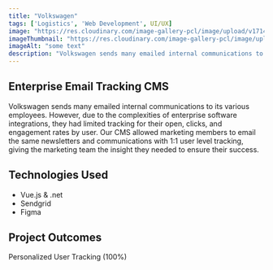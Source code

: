 ```yaml
---
title: "Volkswagen"
tags: ['Logistics', 'Web Development', UI/UX]
image: "https://res.cloudinary.com/image-gallery-pcl/image/upload/v1714789949/Blawby/Volkswagen_Featured_tj5mnw.webp"
imageThumbnail: "https://res.cloudinary.com/image-gallery-pcl/image/upload/v1714791183/Blawby/Volkswagen_x0bmui.webp"
imageAlt: "some text"
description: "Volkswagen sends many emailed internal communications to its various employees. However, due to the complexities of enterprise software integrations, they had limited tracking for their open, clicks, and engagement rates by user. Our CMS allowed marketing members to email the same newsletters and communications with 1:1 user level tracking, giving the marketing team the insight they needed to ensure their success."
---
```


## Enterprise Email Tracking CMS

Volkswagen sends many emailed internal communications to its various employees. However, due to the complexities of enterprise software integrations, they had limited tracking for their open, clicks, and engagement rates by user. Our CMS allowed marketing members to email the same newsletters and communications with 1:1 user level tracking, giving the marketing team the insight they needed to ensure their success.

## Technologies Used

- Vue.js & .net
- Sendgrid
- Figma

## Project Outcomes

Personalized User Tracking (100%)